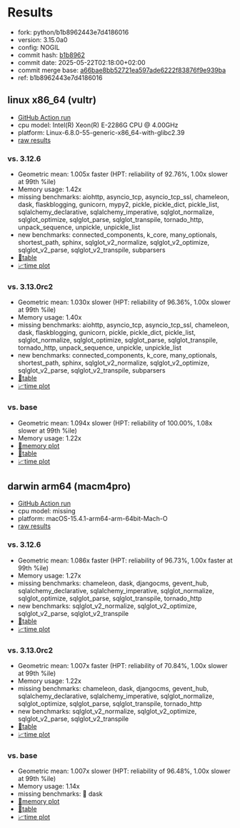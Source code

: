 # Results

- fork: python/b1b8962443e7d4186016
- version: 3.15.0a0
- config: NOGIL
- commit hash: [b1b8962](https://github.com/python/cpython/commit/b1b8962)
- commit date: 2025-05-22T02:18:00+02:00
- commit merge base: [a66bae8bb52721ea597ade6222f83876f9e939ba](https://github.com/python/cpython/commit/a66bae8bb52721ea597ade6222f83876f9e939ba)
- ref: b1b8962443e7d4186016

## linux x86_64 (vultr)

- [GitHub Action run](https://github.com/facebookexperimental/free-threading-benchmarking/actions/runs/15175275242)
- cpu model: Intel(R) Xeon(R) E-2286G CPU @ 4.00GHz
- platform: Linux-6.8.0-55-generic-x86_64-with-glibc2.39
- [raw results](bm-20250522-vultr-x86_64-python-b1b8962443e7d4186016-3.15.0a0-b1b8962.json)

### vs. 3.12.6

- Geometric mean: 1.005x faster (HPT: reliability of 92.76%, 1.00x slower at 99th %ile)
- Memory usage: 1.42x
- missing benchmarks: aiohttp, asyncio_tcp, asyncio_tcp_ssl, chameleon, dask, flaskblogging, gunicorn, mypy2, pickle, pickle_dict, pickle_list, sqlalchemy_declarative, sqlalchemy_imperative, sqlglot_normalize, sqlglot_optimize, sqlglot_parse, sqlglot_transpile, tornado_http, unpack_sequence, unpickle, unpickle_list
- new benchmarks: connected_components, k_core, many_optionals, shortest_path, sphinx, sqlglot_v2_normalize, sqlglot_v2_optimize, sqlglot_v2_parse, sqlglot_v2_transpile, subparsers
- [📄table](bm-20250522-vultr-x86_64-python-b1b8962443e7d4186016-3.15.0a0-b1b8962-vs-3.12.6.md)
- [📈time plot](bm-20250522-vultr-x86_64-python-b1b8962443e7d4186016-3.15.0a0-b1b8962-vs-3.12.6.svg)

### vs. 3.13.0rc2

- Geometric mean: 1.030x slower (HPT: reliability of 96.36%, 1.00x slower at 99th %ile)
- Memory usage: 1.40x
- missing benchmarks: aiohttp, asyncio_tcp, asyncio_tcp_ssl, chameleon, dask, flaskblogging, gunicorn, pickle, pickle_dict, pickle_list, sqlglot_normalize, sqlglot_optimize, sqlglot_parse, sqlglot_transpile, tornado_http, unpack_sequence, unpickle, unpickle_list
- new benchmarks: connected_components, k_core, many_optionals, shortest_path, sphinx, sqlglot_v2_normalize, sqlglot_v2_optimize, sqlglot_v2_parse, sqlglot_v2_transpile, subparsers
- [📄table](bm-20250522-vultr-x86_64-python-b1b8962443e7d4186016-3.15.0a0-b1b8962-vs-3.13.0rc2.md)
- [📈time plot](bm-20250522-vultr-x86_64-python-b1b8962443e7d4186016-3.15.0a0-b1b8962-vs-3.13.0rc2.svg)

### vs. base

- Geometric mean: 1.094x slower (HPT: reliability of 100.00%, 1.08x slower at 99th %ile)
- Memory usage: 1.22x
- [🧠memory plot](bm-20250522-vultr-x86_64-python-b1b8962443e7d4186016-3.15.0a0-b1b8962-vs-base-mem.svg)
- [📄table](bm-20250522-vultr-x86_64-python-b1b8962443e7d4186016-3.15.0a0-b1b8962-vs-base.md)
- [📈time plot](bm-20250522-vultr-x86_64-python-b1b8962443e7d4186016-3.15.0a0-b1b8962-vs-base.svg)

## darwin arm64 (macm4pro)

- [GitHub Action run](https://github.com/facebookexperimental/free-threading-benchmarking/actions/runs/15175275242)
- cpu model: missing
- platform: macOS-15.4.1-arm64-arm-64bit-Mach-O
- [raw results](bm-20250522-macm4pro-arm64-python-b1b8962443e7d4186016-3.15.0a0-b1b8962.json)

### vs. 3.12.6

- Geometric mean: 1.086x faster (HPT: reliability of 96.73%, 1.00x faster at 99th %ile)
- Memory usage: 1.27x
- missing benchmarks: chameleon, dask, djangocms, gevent_hub, sqlalchemy_declarative, sqlalchemy_imperative, sqlglot_normalize, sqlglot_optimize, sqlglot_parse, sqlglot_transpile, tornado_http
- new benchmarks: sqlglot_v2_normalize, sqlglot_v2_optimize, sqlglot_v2_parse, sqlglot_v2_transpile
- [📄table](bm-20250522-macm4pro-arm64-python-b1b8962443e7d4186016-3.15.0a0-b1b8962-vs-3.12.6.md)
- [📈time plot](bm-20250522-macm4pro-arm64-python-b1b8962443e7d4186016-3.15.0a0-b1b8962-vs-3.12.6.svg)

### vs. 3.13.0rc2

- Geometric mean: 1.007x faster (HPT: reliability of 70.84%, 1.00x slower at 99th %ile)
- Memory usage: 1.22x
- missing benchmarks: chameleon, dask, djangocms, gevent_hub, sqlalchemy_declarative, sqlalchemy_imperative, sqlglot_normalize, sqlglot_optimize, sqlglot_parse, sqlglot_transpile, tornado_http
- new benchmarks: sqlglot_v2_normalize, sqlglot_v2_optimize, sqlglot_v2_parse, sqlglot_v2_transpile
- [📄table](bm-20250522-macm4pro-arm64-python-b1b8962443e7d4186016-3.15.0a0-b1b8962-vs-3.13.0rc2.md)
- [📈time plot](bm-20250522-macm4pro-arm64-python-b1b8962443e7d4186016-3.15.0a0-b1b8962-vs-3.13.0rc2.svg)

### vs. base

- Geometric mean: 1.007x slower (HPT: reliability of 96.48%, 1.00x slower at 99th %ile)
- Memory usage: 1.14x
- missing benchmarks: 🔴 dask
- [🧠memory plot](bm-20250522-macm4pro-arm64-python-b1b8962443e7d4186016-3.15.0a0-b1b8962-vs-base-mem.svg)
- [📄table](bm-20250522-macm4pro-arm64-python-b1b8962443e7d4186016-3.15.0a0-b1b8962-vs-base.md)
- [📈time plot](bm-20250522-macm4pro-arm64-python-b1b8962443e7d4186016-3.15.0a0-b1b8962-vs-base.svg)

